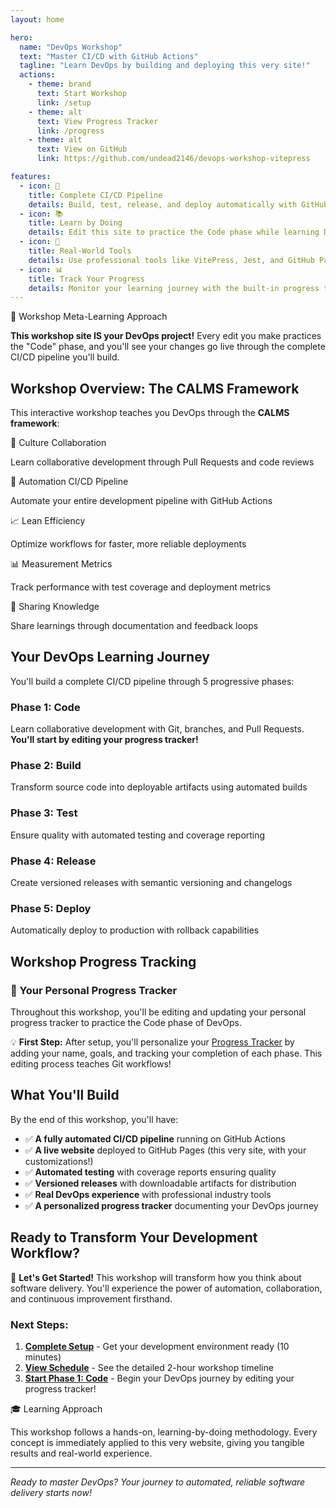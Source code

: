 ```yaml
---
layout: home

hero:
  name: "DevOps Workshop"
  text: "Master CI/CD with GitHub Actions"
  tagline: "Learn DevOps by building and deploying this very site!"
  actions:
    - theme: brand
      text: Start Workshop
      link: /setup
    - theme: alt
      text: View Progress Tracker
      link: /progress
    - theme: alt
      text: View on GitHub
      link: https://github.com/undead2146/devops-workshop-vitepress

features:
  - icon: 🔄
    title: Complete CI/CD Pipeline
    details: Build, test, release, and deploy automatically with GitHub Actions
  - icon: 📚
    title: Learn by Doing
    details: Edit this site to practice the Code phase while learning DevOps
  - icon: 🚀
    title: Real-World Tools
    details: Use professional tools like VitePress, Jest, and GitHub Pages
  - icon: 📊
    title: Track Your Progress
    details: Monitor your learning journey with the built-in progress tracker
---
```


<div class="workshop-callout">
  <div class="workshop-callout-title">🎯 Workshop Meta-Learning Approach</div>
  <p><strong>This workshop site IS your DevOps project!</strong> Every edit you make practices the "Code" phase, and you'll see your changes go live through the complete CI/CD pipeline you'll build.</p>
</div>

## Workshop Overview: The CALMS Framework

This interactive workshop teaches you DevOps through the **CALMS framework**:

<div class="phase-card">
  <div class="phase-header">
    <span class="phase-title">🤝 Culture</span>
    <span class="workshop-status status-pending">Collaboration</span>
  </div>
  <p>Learn collaborative development through Pull Requests and code reviews</p>
</div>

<div class="phase-card">
  <div class="phase-header">
    <span class="phase-title">🤖 Automation</span>
    <span class="workshop-status status-pending">CI/CD Pipeline</span>
  </div>
  <p>Automate your entire development pipeline with GitHub Actions</p>
</div>

<div class="phase-card">
  <div class="phase-header">
    <span class="phase-title">📈 Lean</span>
    <span class="workshop-status status-pending">Efficiency</span>
  </div>
  <p>Optimize workflows for faster, more reliable deployments</p>
</div>

<div class="phase-card">
  <div class="phase-header">
    <span class="phase-title">📊 Measurement</span>
    <span class="workshop-status status-pending">Metrics</span>
  </div>
  <p>Track performance with test coverage and deployment metrics</p>
</div>

<div class="phase-card">
  <div class="phase-header">
    <span class="phase-title">🔄 Sharing</span>
    <span class="workshop-status status-pending">Knowledge</span>
  </div>
  <p>Share learnings through documentation and feedback loops</p>
</div>

## Your DevOps Learning Journey

You'll build a complete CI/CD pipeline through 5 progressive phases:

<div class="timeline">
  <div class="timeline-item">
    <h3>Phase 1: Code</h3>
    <p>Learn collaborative development with Git, branches, and Pull Requests. <strong>You'll start by editing your progress tracker!</strong></p>
  </div>
  <div class="timeline-item">
    <h3>Phase 2: Build</h3>
    <p>Transform source code into deployable artifacts using automated builds</p>
  </div>
  <div class="timeline-item">
    <h3>Phase 3: Test</h3>
    <p>Ensure quality with automated testing and coverage reporting</p>
  </div>
  <div class="timeline-item">
    <h3>Phase 4: Release</h3>
    <p>Create versioned releases with semantic versioning and changelogs</p>
  </div>
  <div class="timeline-item">
    <h3>Phase 5: Deploy</h3>
    <p>Automatically deploy to production with rollback capabilities</p>
  </div>
</div>

## Workshop Progress Tracking

<div class="progress-tracker">
  <h3>🎯 Your Personal Progress Tracker</h3>
  <p>Throughout this workshop, you'll be editing and updating your personal progress tracker to practice the Code phase of DevOps.</p>
  
  <div class="tip-box">
    💡 <strong>First Step:</strong> After setup, you'll personalize your <a href="/progress">Progress Tracker</a> by adding your name, goals, and tracking your completion of each phase. This editing process teaches Git workflows!
  </div>
</div>

## What You'll Build

By the end of this workshop, you'll have:

- ✅ **A fully automated CI/CD pipeline** running on GitHub Actions
- ✅ **A live website** deployed to GitHub Pages (this very site, with your customizations!)
- ✅ **Automated testing** with coverage reports ensuring quality
- ✅ **Versioned releases** with downloadable artifacts for distribution
- ✅ **Real DevOps experience** with professional industry tools
- ✅ **A personalized progress tracker** documenting your DevOps journey

## Ready to Transform Your Development Workflow?

<div class="success-box">
🚀 <strong>Let's Get Started!</strong> This workshop will transform how you think about software delivery. You'll experience the power of automation, collaboration, and continuous improvement firsthand.
</div>

### Next Steps:

1. **[Complete Setup](/setup)** - Get your development environment ready (10 minutes)
2. **[View Schedule](/schedule)** - See the detailed 2-hour workshop timeline  
3. **[Start Phase 1: Code](/phases/01-code)** - Begin your DevOps journey by editing your progress tracker!

<div class="workshop-callout">
  <div class="workshop-callout-title">🎓 Learning Approach</div>
  <p>This workshop follows a hands-on, learning-by-doing methodology. Every concept is immediately applied to this very website, giving you tangible results and real-world experience.</p>
</div>

---

*Ready to master DevOps? Your journey to automated, reliable software delivery starts now!*
